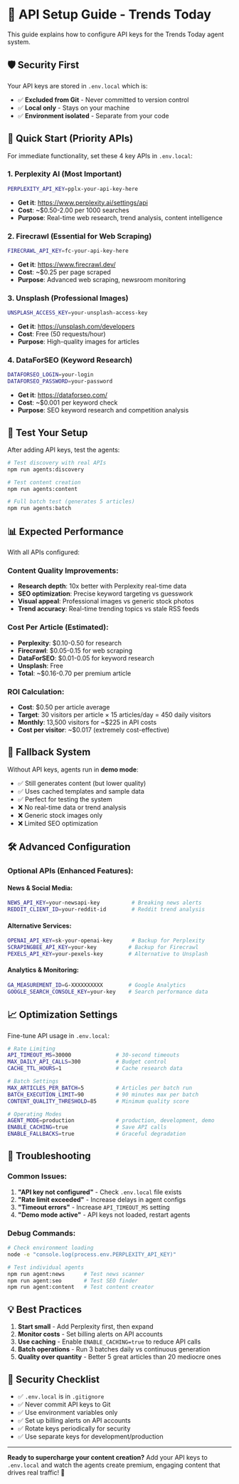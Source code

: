 # 🔑 API Setup Guide - Trends Today

This guide explains how to configure API keys for the Trends Today agent system.

## 🛡️ Security First

Your API keys are stored in `.env.local` which is:

- ✅ **Excluded from Git** - Never committed to version control
- ✅ **Local only** - Stays on your machine
- ✅ **Environment isolated** - Separate from your code

## 🚀 Quick Start (Priority APIs)

For immediate functionality, set these 4 key APIs in `.env.local`:

### 1. Perplexity AI (Most Important)

```bash
PERPLEXITY_API_KEY=pplx-your-api-key-here
```

- **Get it**: https://www.perplexity.ai/settings/api
- **Cost**: ~$0.50-2.00 per 1000 searches
- **Purpose**: Real-time web research, trend analysis, content intelligence

### 2. Firecrawl (Essential for Web Scraping)

```bash
FIRECRAWL_API_KEY=fc-your-api-key-here
```

- **Get it**: https://www.firecrawl.dev/
- **Cost**: ~$0.25 per page scraped
- **Purpose**: Advanced web scraping, newsroom monitoring

### 3. Unsplash (Professional Images)

```bash
UNSPLASH_ACCESS_KEY=your-unsplash-access-key
```

- **Get it**: https://unsplash.com/developers
- **Cost**: Free (50 requests/hour)
- **Purpose**: High-quality images for articles

### 4. DataForSEO (Keyword Research)

```bash
DATAFORSEO_LOGIN=your-login
DATAFORSEO_PASSWORD=your-password
```

- **Get it**: https://dataforseo.com/
- **Cost**: ~$0.001 per keyword check
- **Purpose**: SEO keyword research and competition analysis

## 🧪 Test Your Setup

After adding API keys, test the agents:

```bash
# Test discovery with real APIs
npm run agents:discovery

# Test content creation
npm run agents:content

# Full batch test (generates 5 articles)
npm run agents:batch
```

## 📊 Expected Performance

With all APIs configured:

### Content Quality Improvements:

- **Research depth**: 10x better with Perplexity real-time data
- **SEO optimization**: Precise keyword targeting vs guesswork
- **Visual appeal**: Professional images vs generic stock photos
- **Trend accuracy**: Real-time trending topics vs stale RSS feeds

### Cost Per Article (Estimated):

- **Perplexity**: $0.10-0.50 for research
- **Firecrawl**: $0.05-0.15 for web scraping
- **DataForSEO**: $0.01-0.05 for keyword research
- **Unsplash**: Free
- **Total**: ~$0.16-0.70 per premium article

### ROI Calculation:

- **Cost**: $0.50 per article average
- **Target**: 30 visitors per article × 15 articles/day = 450 daily visitors
- **Monthly**: 13,500 visitors for ~$225 in API costs
- **Cost per visitor**: ~$0.017 (extremely cost-effective)

## 🔄 Fallback System

Without API keys, agents run in **demo mode**:

- ✅ Still generates content (but lower quality)
- ✅ Uses cached templates and sample data
- ✅ Perfect for testing the system
- ❌ No real-time data or trend analysis
- ❌ Generic stock images only
- ❌ Limited SEO optimization

## 🛠️ Advanced Configuration

### Optional APIs (Enhanced Features):

#### News & Social Media:

```bash
NEWS_API_KEY=your-newsapi-key          # Breaking news alerts
REDDIT_CLIENT_ID=your-reddit-id        # Reddit trend analysis
```

#### Alternative Services:

```bash
OPENAI_API_KEY=sk-your-openai-key      # Backup for Perplexity
SCRAPINGBEE_API_KEY=your-key          # Backup for Firecrawl
PEXELS_API_KEY=your-pexels-key        # Alternative to Unsplash
```

#### Analytics & Monitoring:

```bash
GA_MEASUREMENT_ID=G-XXXXXXXXXX        # Google Analytics
GOOGLE_SEARCH_CONSOLE_KEY=your-key    # Search performance data
```

## 📈 Optimization Settings

Fine-tune API usage in `.env.local`:

```bash
# Rate Limiting
API_TIMEOUT_MS=30000              # 30-second timeouts
MAX_DAILY_API_CALLS=300           # Budget control
CACHE_TTL_HOURS=1                 # Cache research data

# Batch Settings
MAX_ARTICLES_PER_BATCH=5          # Articles per batch run
BATCH_EXECUTION_LIMIT=90          # 90 minutes max per batch
CONTENT_QUALITY_THRESHOLD=85      # Minimum quality score

# Operating Modes
AGENT_MODE=production             # production, development, demo
ENABLE_CACHING=true               # Save API calls
ENABLE_FALLBACKS=true             # Graceful degradation
```

## 🚨 Troubleshooting

### Common Issues:

1. **"API key not configured"** - Check `.env.local` file exists
2. **"Rate limit exceeded"** - Increase delays in agent configs
3. **"Timeout errors"** - Increase `API_TIMEOUT_MS` setting
4. **"Demo mode active"** - API keys not loaded, restart agents

### Debug Commands:

```bash
# Check environment loading
node -e "console.log(process.env.PERPLEXITY_API_KEY)"

# Test individual agents
npm run agent:news      # Test news scanner
npm run agent:seo       # Test SEO finder
npm run agent:content   # Test content creator
```

## 💡 Best Practices

1. **Start small** - Add Perplexity first, then expand
2. **Monitor costs** - Set billing alerts on API accounts
3. **Use caching** - Enable `ENABLE_CACHING=true` to reduce API calls
4. **Batch operations** - Run 3 batches daily vs continuous generation
5. **Quality over quantity** - Better 5 great articles than 20 mediocre ones

## 🔐 Security Checklist

- ✅ `.env.local` is in `.gitignore`
- ✅ Never commit API keys to Git
- ✅ Use environment variables only
- ✅ Set up billing alerts on API accounts
- ✅ Rotate keys periodically for security
- ✅ Use separate keys for development/production

---

**Ready to supercharge your content creation?** Add your API keys to `.env.local` and watch the agents create premium, engaging content that drives real traffic! 🚀
